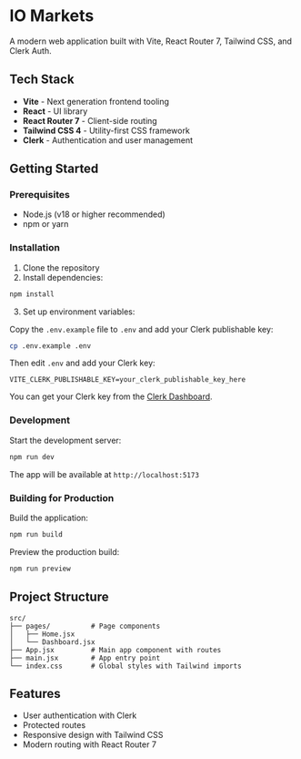# IO Markets

A modern web application built with Vite, React Router 7, Tailwind CSS, and Clerk Auth.

## Tech Stack

- **Vite** - Next generation frontend tooling
- **React** - UI library
- **React Router 7** - Client-side routing
- **Tailwind CSS 4** - Utility-first CSS framework
- **Clerk** - Authentication and user management

## Getting Started

### Prerequisites

- Node.js (v18 or higher recommended)
- npm or yarn

### Installation

1. Clone the repository
2. Install dependencies:

```bash
npm install
```

3. Set up environment variables:

Copy the `.env.example` file to `.env` and add your Clerk publishable key:

```bash
cp .env.example .env
```

Then edit `.env` and add your Clerk key:

```
VITE_CLERK_PUBLISHABLE_KEY=your_clerk_publishable_key_here
```

You can get your Clerk key from the [Clerk Dashboard](https://dashboard.clerk.com/).

### Development

Start the development server:

```bash
npm run dev
```

The app will be available at `http://localhost:5173`

### Building for Production

Build the application:

```bash
npm run build
```

Preview the production build:

```bash
npm run preview
```

## Project Structure

```
src/
├── pages/          # Page components
│   ├── Home.jsx
│   └── Dashboard.jsx
├── App.jsx         # Main app component with routes
├── main.jsx        # App entry point
└── index.css       # Global styles with Tailwind imports
```

## Features

- User authentication with Clerk
- Protected routes
- Responsive design with Tailwind CSS
- Modern routing with React Router 7
